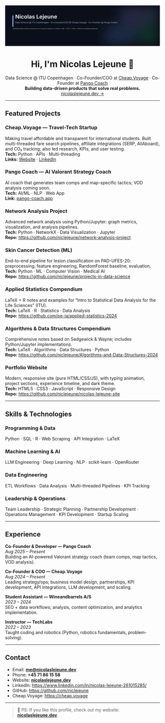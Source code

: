 <p align="center">
  <img src="assets/nicolas-readme-banner.svg" alt="Nicolas Lejeune — Data Science @ ITU Copenhagen · Co-Founder/COO @ Cheap.Voyage · Co-Founder @ Pango Coach" />
</p>

<h1 align="center">Hi, I'm Nicolas Lejeune 👋</h1>
<p align="center">
  Data Science @ ITU Copenhagen · Co-Founder/COO at <a href="https://cheap.voyage">Cheap.Voyage</a> · Co-Founder at <a href="https://pango-coach.app/">Pango Coach</a>
  <br/>
  <strong>Building data-driven products that solve real problems.</strong>
  <br/>
  <a href="https://nicolaslejeune.dev">nicolaslejeune.dev →</a>
</p>

---

## Featured Projects

### Cheap.Voyage — Travel-Tech Startup
Making travel affordable and transparent for international students. Built multi-threaded fare search pipelines, affiliate integrations (SERP, AllAboard), and CO₂ tracking; also led research, KPIs, and user testing.  
**Tech:** Python · APIs · Multi-threading  
**Links:** [Website](https://cheap.voyage) · [LinkedIn](https://www.linkedin.com/in/nicolas-lejeune-261015285/)

### Pango Coach — AI Valorant Strategy Coach
AI coach that generates team comps and map-specific tactics; VOD analysis coming soon.  
**Tech:** AI/ML · NLP · Web App  
**Link:** [pango-coach.app](https://pango-coach.app/)

### Network Analysis Project
Advanced network analysis using Python/Jupyter: graph metrics, visualization, and analysis pipelines.  
**Tech:** Python · NetworkX · Data Visualization · Jupyter  
**Repo:** <https://github.com/niclejeune/network-analysis-project>

### Skin Cancer Detection (ML)
End-to-end pipeline for lesion classification on PAD-UFES-20: preprocessing, feature engineering, RandomForest baseline, evaluation.  
**Tech:** Python · ML · Computer Vision · Medical AI  
**Repo:** <https://github.com/niclejeune/projects-in-data-science>

### Applied Statistics Compendium
LaTeX + R notes and examples for “Intro to Statistical Data Analysis for the Life Sciences” (ITU).  
**Tech:** LaTeX · R · Statistics · Data Analysis  
**Repo:** <https://github.com/pe-ia/applied-statistics-2024>

### Algorithms & Data Structures Compendium
Comprehensive notes based on Sedgewick & Wayne; includes Python/Jupyter implementations.  
**Tech:** LaTeX · Algorithms · Data Structures · Python  
**Repo:** <https://github.com/niclejeune/Algorithms-and-Data-Structures-2024>

### Portfolio Website
Modern, responsive site (pure HTML/CSS/JS), with typing animation, project sections, experience timeline, and dark theme.  
**Tech:** HTML5 · CSS3 · JavaScript · Responsive Design  
**Repo:** <https://github.com/niclejeune/nicolas-lejeune-site>

---

## Skills & Technologies

### Programming & Data
Python · SQL · R · Web Scraping · API Integration · LaTeX

### Machine Learning & AI
LLM Engineering · Deep Learning · NLP · scikit-learn · OpenRouter

### Data Engineering
ETL Workflows · Data Analysis · Multi-threaded Pipelines · KPI Tracking

### Leadership & Operations
Team Leadership · Strategic Planning · Partnership Development · Operations Management · KPI Development · Startup Scaling

---

## Experience

**Co-Founder & Developer — Pango Coach**  
*Aug 2025 – Present*  
Building an AI-powered Valorant strategy coach (team comps, map tactics, VOD analysis).

**Co-Founder & COO — Cheap.Voyage**  
*Aug 2024 – Present*  
Leading strategy/ops; business model design, partnerships, KPI development, API integrations, LLM development, and scaling.

**Student Assistant — Wineandbarrels A/S**  
*2023 – 2024*  
SEO + data workflows; analysis, content optimization, and analytics implementation.

**Instructor — TechLabs**  
*2022 – 2023*  
Taught coding and robotics (Python, robotics fundamentals, problem-solving).

---

## Contact

- Email: **me@nicolaslejeune.dev**  
- Phone: **+45 71 86 15 58**  
- Website: **[nicolaslejeune.dev](https://nicolaslejeune.dev)**  
- LinkedIn: <https://www.linkedin.com/in/nicolas-lejeune-261015285/>  
- GitHub: <https://github.com/niclejeune>  
- Cheap.Voyage: <https://cheap.voyage>

---

> 👀 PS: If you like this profile, check out my website: **[nicolaslejeune.dev](https://nicolaslejeune.dev)**.
